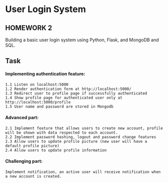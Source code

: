 # User Login System
## HOMEWORK 2
Building a basic user login system using Python, Flask, and MongoDB and SQL.

## Task
#### Implementing authentication feature:
    1.1 Listen on localhost:5000
    1.2 Render authentication form at http://localhost:5000/
    1.3 Redirect user to profile page if successfully authenticated
    1.4 Show profile page for authenticated user only at http://localhost:5000/profile
    1.5 User name and password are stored in Mongodb

#### Advanced part:
    2.1 Implement feature that allows users to create new account, profile will be shown with data respected to each account.
    2.2 Implement password hashing, logout and password change features
    2.3 Allow users to update profile picture (new user will have a default profile picture)
    2.4 Allow users to update profile information

#### Challenging part:
    Implement notification, an active user will receive notification when a new account is created.
